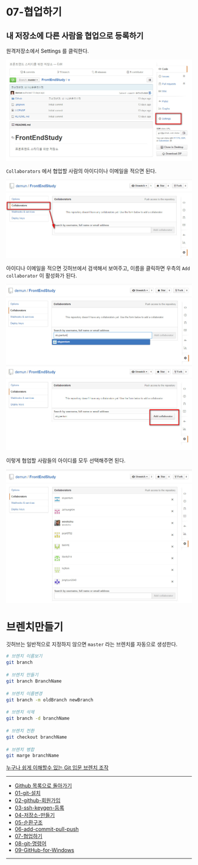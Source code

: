 # 07-협업하기

## 내 저장소에 다른 사람을 협업으로 등록하기

원격저장소에서 Settings 를 클릭한다.

![settings](../images/demun-015.jpg)


`Collaborators` 에서 협업할 사람의 아이디이나 이메일을 적으면 된다.

![Collaborators](../images/demun-016.jpg)

아이디나 이메일을 적으면 깃허브에서 검색해서 보여주고, 이름을 클릭하면 우측의 `Add collaborator` 이 활성화가 된다.

![Collaborators](../images/demun-018.jpg)
![Collaborators](../images/demun-019.jpg)

이렇게 협업할 사람들의 아이디를 모두 선택해주면 된다.

![Collaborators](../images/demun-021.jpg)



# 브렌치만들기

깃허브는 일반적으로 지정하지 않으면 `master` 라는 브렌치를 자동으로 생성한다.


```sh
# 브렌치 이름보기
git branch

# 브렌치 만들기
git branch BranchName

# 브렌치 이름변경
git branch -m oldBranch newBranch

# 브렌치 삭제
git branch -d branchName

# 브렌치 전환
git checkout branchName

# 브렌치 병합
git marge branchName
```

[누구나 쉽게 이해할수 있는 Git 입문 브렌치 조작](http://backlogtool.com/git-guide/kr/reference/branch.html)




----

* [Github 목록으로 돌아가기](../README.md)
* [01-git-설치](01-git-설치.md)
* [02-github-회원가입](02-github-회원가입.md)
* [03-ssh-keygen-등록](03-ssh-keygen-등록.md)
* [04-저장소-만들기](04-저장소-만들기.md)
* [05-순환구조](05-순환구조.md)
* [06-add-commit-pull-push](06-add-commit-pull-push.md)
* [07-협업하기](07-협업하기.md)
* [08-git-명령어](08-git-명령어.md)
* [09-GitHub-for-Windows](09-GitHub-for-Windows.md)

----
